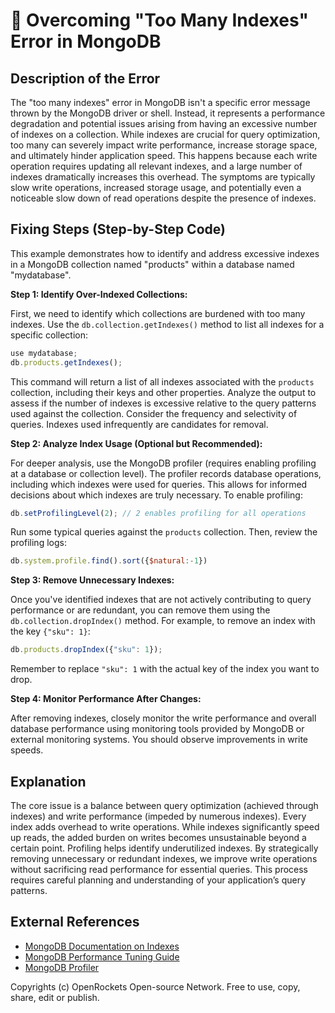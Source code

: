 # 🐞 Overcoming "Too Many Indexes" Error in MongoDB


## Description of the Error

The "too many indexes" error in MongoDB isn't a specific error message thrown by the MongoDB driver or shell. Instead, it represents a performance degradation and potential issues arising from having an excessive number of indexes on a collection.  While indexes are crucial for query optimization,  too many can severely impact write performance, increase storage space, and ultimately hinder application speed.  This happens because each write operation requires updating all relevant indexes, and a large number of indexes dramatically increases this overhead.  The symptoms are typically slow write operations, increased storage usage, and potentially even a noticeable slow down of read operations despite the presence of indexes.

## Fixing Steps (Step-by-Step Code)

This example demonstrates how to identify and address excessive indexes in a MongoDB collection named "products" within a database named "mydatabase".

**Step 1: Identify Over-Indexed Collections:**

First, we need to identify which collections are burdened with too many indexes. Use the `db.collection.getIndexes()` method to list all indexes for a specific collection:

```javascript
use mydatabase;
db.products.getIndexes();
```

This command will return a list of all indexes associated with the `products` collection, including their keys and other properties. Analyze the output to assess if the number of indexes is excessive relative to the query patterns used against the collection.  Consider the frequency and selectivity of queries.  Indexes used infrequently are candidates for removal.

**Step 2: Analyze Index Usage (Optional but Recommended):**

For deeper analysis, use the MongoDB profiler (requires enabling profiling at a database or collection level). The profiler records database operations, including which indexes were used for queries.  This allows for informed decisions about which indexes are truly necessary.  To enable profiling:

```javascript
db.setProfilingLevel(2); // 2 enables profiling for all operations
```

Run some typical queries against the `products` collection.  Then, review the profiling logs:

```javascript
db.system.profile.find().sort({$natural:-1})
```


**Step 3: Remove Unnecessary Indexes:**

Once you've identified indexes that are not actively contributing to query performance or are redundant, you can remove them using the `db.collection.dropIndex()` method. For example, to remove an index with the key `{"sku": 1}`:

```javascript
db.products.dropIndex({"sku": 1});
```

Remember to replace `"sku": 1` with the actual key of the index you want to drop.

**Step 4: Monitor Performance After Changes:**

After removing indexes, closely monitor the write performance and overall database performance using monitoring tools provided by MongoDB or external monitoring systems.   You should observe improvements in write speeds.


## Explanation

The core issue is a balance between query optimization (achieved through indexes) and write performance (impeded by numerous indexes).  Every index adds overhead to write operations. While indexes significantly speed up reads, the added burden on writes becomes unsustainable beyond a certain point.  Profiling helps identify underutilized indexes. By strategically removing unnecessary or redundant indexes, we improve write operations without sacrificing read performance for essential queries.  This process requires careful planning and understanding of your application’s query patterns.


## External References

* [MongoDB Documentation on Indexes](https://www.mongodb.com/docs/manual/indexes/)
* [MongoDB Performance Tuning Guide](https://www.mongodb.com/docs/manual/tutorial/optimize-database-performance/)
* [MongoDB Profiler](https://www.mongodb.com/docs/manual/reference/method/db.setProfilingLevel/)


Copyrights (c) OpenRockets Open-source Network. Free to use, copy, share, edit or publish.

